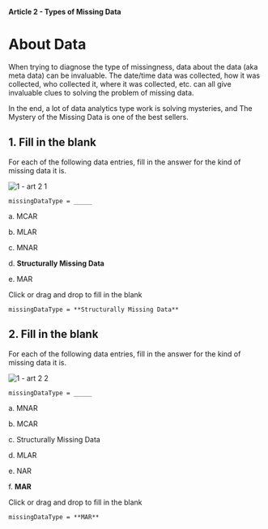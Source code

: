**Article 2 - Types of Missing Data**

# About Data

When trying to diagnose the type of missingness, data about the data (aka meta data) can be invaluable. The date/time data was collected, how it was collected, who collected it, where it was collected, etc. can all give invaluable clues to solving the problem of missing data.

In the end, a lot of data analytics type work is solving mysteries, and The Mystery of the Missing Data is one of the best sellers.

## 1. Fill in the blank

  For each of the following data entries, fill in the answer for the kind of missing data it is.
  
  ![1 - art 2 1](https://user-images.githubusercontent.com/74751990/209634040-55891409-0174-4a60-98d9-bf4987d46f8d.jpg)

    missingDataType = _____

  a.  MCAR
  
  b.  MLAR
  
  c.  MNAR
  
  d.  **Structurally Missing Data**
  
  e.  MAR
  
  Click or drag and drop to fill in the blank
  
    missingDataType = **Structurally Missing Data**

## 2. Fill in the blank

  For each of the following data entries, fill in the answer for the kind of missing data it is.
  
  ![1 - art 2 2](https://user-images.githubusercontent.com/74751990/209832238-fcc62256-eda2-4972-90da-239acba51fdd.jpg)
  
    missingDataType = _____

  a.  MNAR
  
  b.  MCAR
  
  c.  Structurally Missing Data
  
  d.  MLAR
  
  e.  NAR
  
  f.  **MAR**

  Click or drag and drop to fill in the blank

    missingDataType = **MAR**

  
  
  
  
  
